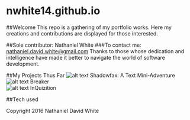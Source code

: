 # nwhite14.github.io

##Welcome
This repo is a gathering of my portfolio works. Here my creations and contributions are displayed for those interested. 

##Sole contributor: Nathaniel White
###To contact me: nathaniel.david.white@gmail.com
Thanks to those whose dedication and intelligence have made it better to navigate the world of software development.

##My Projects Thus Far
![alt text]()   Shadowfax: A Text Mini-Adventure  
![alt text]()   Breaker  
![alt text]()  InQuizition  

##Tech used

Copyright 2016 Nathaniel David White

